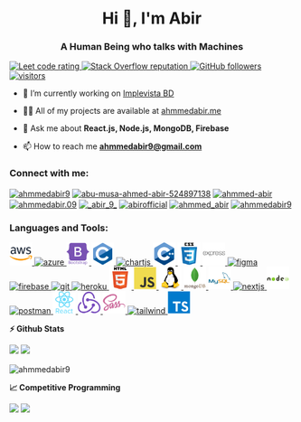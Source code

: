 <h1 align="center">Hi 👋, I'm Abir</h1>
<h3 align="center">A Human Being who talks with Machines</h3>

<!-- <p align="left"> <img src="https://komarev.com/ghpvc/?username=ahmmedabir9&label=Profile%20views&color=0e75b6&style=flat" alt="ahmmedabir9" /> </p> -->
<p align="left">
  <a href="https://leetcode.com/ahmmedabir9/">
    <img src="https://cp-logo.vercel.app/leetcode/ahmmedabir9" alt="Leet code rating" />
  </a>
  <!-- <a href="https://codeforces.com/profile/ahmmed_abir.me">
    <img src="https://raw.githubusercontent.com/ahmmedabir9/cf-stats/main/output/rating.svg" alt="Leet code rating" />
  </a> -->
  <a href="https://stackoverflow.com/users/5921662/ahmmed-abir">
    <img alt="Stack Overflow reputation" src="https://img.shields.io/stackexchange/stackoverflow/r/5921662?color=orange&label=reputation&logo=stackoverflow">
  </a>
  <a href="https://github.com/ahmmedabir9?tab=followers">
    <img alt="GitHub followers" src="https://img.shields.io/github/followers/ahmmedabir9?color=green&logo=github">
  </a>
  <a href="https://github.com/ahmmedabir9/">
    <img src="https://komarev.com/ghpvc/?username=ahmmedabir9" alt="visitors" />
  </a>

</p>

<!-- <p align="left"> <a href="https://github.com/ryo-ma/github-profile-trophy"><img src="https://github-profile-trophy.vercel.app/?username=ahmmedabir9" alt="ahmmedabir9" /></a> </p> -->

- 🔭 I’m currently working on [Implevista BD](https://implevista.com)

- 👨‍💻 All of my projects are available at [ahmmedabir.me](ahmmedabir.me)

- 💬 Ask me about **React.js, Node.js, MongoDB, Firebase**

- 📫 How to reach me **ahmmedabir9@gmail.com**

<h3 align="left">Connect with me:</h3>
<p align="left">
<a href="https://twitter.com/ahmmedabir9" target="blank"><img align="center" src="https://raw.githubusercontent.com/rahuldkjain/github-profile-readme-generator/master/src/images/icons/Social/twitter.svg" alt="ahmmedabir9" height="30" width="40" /></a>
<a href="https://linkedin.com/in/abu-musa-ahmed-abir-524897138" target="blank"><img align="center" src="https://raw.githubusercontent.com/rahuldkjain/github-profile-readme-generator/master/src/images/icons/Social/linked-in-alt.svg" alt="abu-musa-ahmed-abir-524897138" height="30" width="40" /></a>
<a href="https://stackoverflow.com/users/ahmmed-abir" target="blank"><img align="center" src="https://raw.githubusercontent.com/rahuldkjain/github-profile-readme-generator/master/src/images/icons/Social/stack-overflow.svg" alt="ahmmed-abir" height="30" width="40" /></a>
<a href="https://fb.com/ahmmedabir.09" target="blank"><img align="center" src="https://raw.githubusercontent.com/rahuldkjain/github-profile-readme-generator/master/src/images/icons/Social/facebook.svg" alt="ahmmedabir.09" height="30" width="40" /></a>
<a href="https://instagram.com/_abir_9_" target="blank"><img align="center" src="https://raw.githubusercontent.com/rahuldkjain/github-profile-readme-generator/master/src/images/icons/Social/instagram.svg" alt="_abir_9_" height="30" width="40" /></a>
<a href="https://www.youtube.com/c/abirofficial" target="blank"><img align="center" src="https://raw.githubusercontent.com/rahuldkjain/github-profile-readme-generator/master/src/images/icons/Social/youtube.svg" alt="abirofficial" height="30" width="40" /></a>
<a href="https://codeforces.com/profile/ahmmed_abir" target="blank"><img align="center" src="https://raw.githubusercontent.com/rahuldkjain/github-profile-readme-generator/master/src/images/icons/Social/codeforces.svg" alt="ahmmed_abir" height="30" width="40" /></a>
<a href="https://www.leetcode.com/ahmmedabir9" target="blank"><img align="center" src="https://raw.githubusercontent.com/rahuldkjain/github-profile-readme-generator/master/src/images/icons/Social/leet-code.svg" alt="ahmmedabir9" height="30" width="40" /></a>
</p>

<h3 align="left">Languages and Tools:</h3>
<p align="left"> <a href="https://aws.amazon.com" target="_blank" rel="noreferrer"> <img src="https://raw.githubusercontent.com/devicons/devicon/master/icons/amazonwebservices/amazonwebservices-original-wordmark.svg" alt="aws" width="40" height="40"/> </a> <a href="https://azure.microsoft.com/en-in/" target="_blank" rel="noreferrer"> <img src="https://www.vectorlogo.zone/logos/microsoft_azure/microsoft_azure-icon.svg" alt="azure" width="40" height="40"/> </a> <a href="https://getbootstrap.com" target="_blank" rel="noreferrer"> <img src="https://raw.githubusercontent.com/devicons/devicon/master/icons/bootstrap/bootstrap-plain-wordmark.svg" alt="bootstrap" width="40" height="40"/> </a> <a href="https://www.cprogramming.com/" target="_blank" rel="noreferrer"> <img src="https://raw.githubusercontent.com/devicons/devicon/master/icons/c/c-original.svg" alt="c" width="40" height="40"/> </a> <a href="https://www.chartjs.org" target="_blank" rel="noreferrer"> <img src="https://www.chartjs.org/media/logo-title.svg" alt="chartjs" width="40" height="40"/> </a> <a href="https://www.w3schools.com/cpp/" target="_blank" rel="noreferrer"> <img src="https://raw.githubusercontent.com/devicons/devicon/master/icons/cplusplus/cplusplus-original.svg" alt="cplusplus" width="40" height="40"/> </a> <a href="https://www.w3schools.com/css/" target="_blank" rel="noreferrer"> <img src="https://raw.githubusercontent.com/devicons/devicon/master/icons/css3/css3-original-wordmark.svg" alt="css3" width="40" height="40"/> </a> <a href="https://expressjs.com" target="_blank" rel="noreferrer"> <img src="https://raw.githubusercontent.com/devicons/devicon/master/icons/express/express-original-wordmark.svg" alt="express" width="40" height="40"/> </a> <a href="https://www.figma.com/" target="_blank" rel="noreferrer"> <img src="https://www.vectorlogo.zone/logos/figma/figma-icon.svg" alt="figma" width="40" height="40"/> </a> <a href="https://firebase.google.com/" target="_blank" rel="noreferrer"> <img src="https://www.vectorlogo.zone/logos/firebase/firebase-icon.svg" alt="firebase" width="40" height="40"/> </a> <a href="https://git-scm.com/" target="_blank" rel="noreferrer"> <img src="https://www.vectorlogo.zone/logos/git-scm/git-scm-icon.svg" alt="git" width="40" height="40"/> </a> <a href="https://heroku.com" target="_blank" rel="noreferrer"> <img src="https://www.vectorlogo.zone/logos/heroku/heroku-icon.svg" alt="heroku" width="40" height="40"/> </a> <a href="https://www.w3.org/html/" target="_blank" rel="noreferrer"> <img src="https://raw.githubusercontent.com/devicons/devicon/master/icons/html5/html5-original-wordmark.svg" alt="html5" width="40" height="40"/> </a> <a href="https://developer.mozilla.org/en-US/docs/Web/JavaScript" target="_blank" rel="noreferrer"> <img src="https://raw.githubusercontent.com/devicons/devicon/master/icons/javascript/javascript-original.svg" alt="javascript" width="40" height="40"/> </a> <a href="https://www.linux.org/" target="_blank" rel="noreferrer"> <img src="https://raw.githubusercontent.com/devicons/devicon/master/icons/linux/linux-original.svg" alt="linux" width="40" height="40"/> </a> <a href="https://www.mongodb.com/" target="_blank" rel="noreferrer"> <img src="https://raw.githubusercontent.com/devicons/devicon/master/icons/mongodb/mongodb-original-wordmark.svg" alt="mongodb" width="40" height="40"/> </a> <a href="https://www.mysql.com/" target="_blank" rel="noreferrer"> <img src="https://raw.githubusercontent.com/devicons/devicon/master/icons/mysql/mysql-original-wordmark.svg" alt="mysql" width="40" height="40"/> </a> <a href="https://nextjs.org/" target="_blank" rel="noreferrer"> <img src="https://cdn.worldvectorlogo.com/logos/nextjs-2.svg" alt="nextjs" width="40" height="40"/> </a> <a href="https://nodejs.org" target="_blank" rel="noreferrer"> <img src="https://raw.githubusercontent.com/devicons/devicon/master/icons/nodejs/nodejs-original-wordmark.svg" alt="nodejs" width="40" height="40"/> </a> <a href="https://postman.com" target="_blank" rel="noreferrer"> <img src="https://www.vectorlogo.zone/logos/getpostman/getpostman-icon.svg" alt="postman" width="40" height="40"/> </a> <a href="https://reactjs.org/" target="_blank" rel="noreferrer"> <img src="https://raw.githubusercontent.com/devicons/devicon/master/icons/react/react-original-wordmark.svg" alt="react" width="40" height="40"/> </a> <a href="https://redux.js.org" target="_blank" rel="noreferrer"> <img src="https://raw.githubusercontent.com/devicons/devicon/master/icons/redux/redux-original.svg" alt="redux" width="40" height="40"/> </a> <a href="https://sass-lang.com" target="_blank" rel="noreferrer"> <img src="https://raw.githubusercontent.com/devicons/devicon/master/icons/sass/sass-original.svg" alt="sass" width="40" height="40"/> </a> <a href="https://tailwindcss.com/" target="_blank" rel="noreferrer"> <img src="https://www.vectorlogo.zone/logos/tailwindcss/tailwindcss-icon.svg" alt="tailwind" width="40" height="40"/> </a> <a href="https://www.typescriptlang.org/" target="_blank" rel="noreferrer"> <img src="https://raw.githubusercontent.com/devicons/devicon/master/icons/typescript/typescript-original.svg" alt="typescript" width="40" height="40"/> </a> </p>

<!-- <p><img align="left" src="https://github-readme-stats.vercel.app/api/top-langs?username=ahmmedabir9&show_icons=true&locale=en&layout=compact" alt="ahmmedabir9" /></p>

<p>&nbsp;<img align="center" src="https://github-readme-stats.vercel.app/api?username=ahmmedabir9&show_icons=true&locale=en" alt="ahmmedabir9" /></p> -->

<b>⚡ Github Stats</b>

<p float="left">
<img height="180em" src="https://github-readme-stats.vercel.app/api?username=ahmmedabir9&show_icons=true&hide_border=true&&count_private=true&include_all_commits=true" /> 
<img height="180em" src="https://github-readme-stats.vercel.app/api/top-langs/?username=ahmmedabir9&show_icons=true&hide_border=true&layout=compact&langs_count=8"/>
</p>
<p><img align="center" src="https://github-readme-streak-stats.herokuapp.com/?user=ahmmedabir9&" alt="ahmmedabir9" /></p>

<b>&#128200; Competitive Programming</b>

<p float="left">
<img height="273em" src="https://leetcard.jacoblin.cool/ahmmedabir9?theme=light&font=Karma&ext=contest" />
<img height="280em" src="https://raw.githubusercontent.com/ahmmed_abir/cf-stats/main/output/light_card.svg" />
</p>
